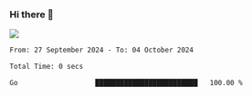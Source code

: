 ### Hi there 👋️

![](https://komarev.com/ghpvc/?username=Loner1024)

<!--START_SECTION:waka-->

```txt
From: 27 September 2024 - To: 04 October 2024

Total Time: 0 secs

Go                   █████████████████████████   100.00 %
```

<!--END_SECTION:waka-->




